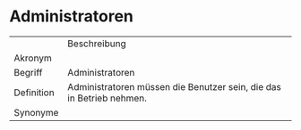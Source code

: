 # Administratoren




<table>
    <tr>
        <td></td>
        <td>Beschreibung</td>
    </tr>
    <tr>
        <td>Akronym</td>
        <td></td>
    </tr>
    <tr>
        <td>Begriff</td>
        <td>Administratoren</td>
    </tr>
    <tr>
        <td>Definition</td>
        <td>Administratoren müssen die Benutzer sein, die das <a href="AdLer-System.md"></a>
            in Betrieb nehmen.</td>
    </tr>
   <tr>
        <td>Synonyme</td>
        <td></td>
    </tr>
</table>

